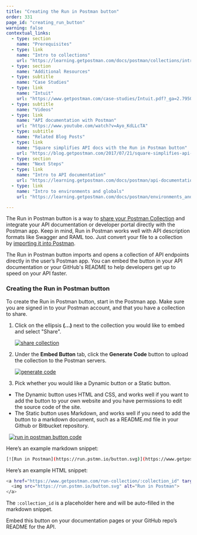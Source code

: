 ```yaml
---
title: "Creating the Run in Postman button"
order: 331
page_id: "creating_run_button"
warning: false
contextual_links:
  - type: section
    name: "Prerequisites"
  - type: link
    name: "Intro to collections"
    url: "https://learning.getpostman.com/docs/postman/collections/intro-to-collections"
  - type: section
    name: "Additional Resources"
  - type: subtitle
    name: "Case Studies"
  - type: link
    name: "Intuit"
    url: "https://www.getpostman.com/case-studies/Intuit.pdf?_ga=2.79509908.1078379737.1571761632-963694147.1565912089"
  - type: subtitle
    name: "Videos"
  - type: link
    name: "API documentation with Postman"
    url: "https://www.youtube.com/watch?v=Ayo_KdLLcTA"
  - type: subtitle
    name: "Related Blog Posts"
  - type: link
    name: "Square simplifies API docs with the Run in Postman button"
    url: "https://blog.getpostman.com/2017/07/21/square-simplifies-api-docs-with-the-run-in-postman-button/?_ga=2.168778017.1078379737.1571761632-963694147.1565912089"
  - type: section
    name: "Next Steps"
  - type: link
    name: "Intro to API documentation"
    url: "https://learning.getpostman.com/docs/postman/api-documentation/documenting-your-api/"
  - type: link
    name: "Intro to environments and globals"
    url: "https://learning.getpostman.com/docs/postman/environments_and_globals/intro_to_environments_and_globals"

---
```


The Run in Postman button is a way to [share your Postman Collection](/docs/postman/collections/sharing-collections/) and integrate your API documentation or developer portal directly with the Postman app. Keep in mind, Run in Postman works well with API description formats like Swagger and RAML too. Just convert your file to a collection by [importing it into Postman](/docs/postman/collections/data-formats/).

The Run in Postman button imports and opens a collection of API endpoints directly in the user’s Postman app. You can embed the button in your API documentation or your GitHub's README to help developers get up to speed on your API faster.

### Creating the Run in Postman button

To create the Run in Postman button, start in the Postman app. Make sure you are signed in to your Postman account, and that you have a collection to share.

1. Click on the ellipsis **(...)** next to the collection you would like to embed and select "Share".

    [![share collection](https://assets.postman.com/postman-docs/shareCollectionDropdown.png)](https://assets.postman.com/postman-docs/shareCollectionDropdown.png)

1. Under the **Embed Button** tab, click the **Generate Code** button to upload the collection to the Postman servers.

    [![generate code](https://cloud.githubusercontent.com/assets/681190/18238175/cb547d0a-7357-11e6-8aa3-89e05ad89172.png)](https://cloud.githubusercontent.com/assets/681190/18238175/cb547d0a-7357-11e6-8aa3-89e05ad89172.png)

1. Pick whether you would like a Dynamic button or a Static button.

* The Dynamic button uses HTML and CSS, and works well if you want to add the button to your own website and you have permissions to edit the source code of the site.
* The Static button uses Markdown, and works well if you need to add the button to a markdown document, such as a README.md file in your Github or Bitbucket repository.

      [![run in postman button code](https://cloud.githubusercontent.com/assets/681190/18238097/ce9f391a-7356-11e6-8600-6896b8957b7e.png)](https://cloud.githubusercontent.com/assets/681190/18238097/ce9f391a-7356-11e6-8600-6896b8957b7e.png)

Here’s an example markdown snippet:

```bash
[![Run in Postman](https://run.pstmn.io/button.svg)](https://www.getpostman.com/run-collection/:collection_id)
```

Here’s an example HTML snippet:

```bash
<a href="https://www.getpostman.com/run-collection/:collection_id" target="_blank">
  <img src="https://run.pstmn.io/button.svg" alt="Run in Postman">
</a>
```

The `:collection_id` is a placeholder here and will be auto-filled in the markdown snippet.

Embed this button on your documentation pages or your GitHub repo’s README for the API.
